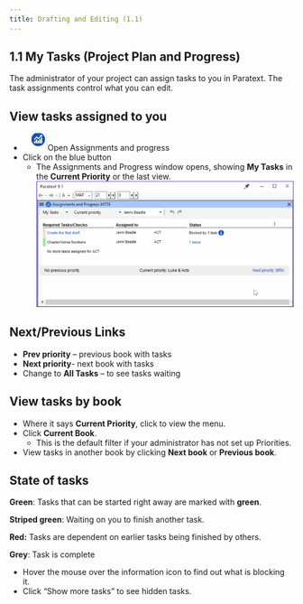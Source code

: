 ```yaml
---
title: Drafting and Editing (1.1)
---
```

## 1.1 My Tasks  (Project Plan and Progress)

The administrator of your project can assign tasks to you in Paratext. The task assignments control what you can edit.

## View tasks assigned to you

- ![](../media/9c6773b2653dfd507ecbec0fd0936b7b.png)Open Assignments and progress
- Click on the blue button
  - The Assignments and Progress window opens, showing **My Tasks** in the **Current Priority** or the last view.
    ![](../media/20bad269ca95f26709b19224ef499847.png)

## Next/Previous Links

- **Prev priority** – previous book with tasks
- **Next priority**- next book with tasks
- Change to **All Tasks** – to see tasks waiting

## View tasks by book

- Where it says **Current Priority**, click to view the menu.
- Click **Current Book**.
  - This is the default filter if your administrator has not set up Priorities.
- View tasks in another book by clicking **Next book** or **Previous book**.

## State of tasks

**Green**: Tasks that can be started right away are marked with **green**.

**Striped green**: Waiting on you to finish another task.

**Red:** Tasks are dependent on earlier tasks being finished by others.

**Grey**: Task is complete

- Hover the mouse over the information icon to find out what is blocking it.
- Click “Show more tasks” to see hidden tasks.
